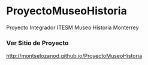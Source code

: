 # ProyectoMuseoHistoria
Proyecto Integrador ITESM Museo Historia Monterrey

### Ver Sitio de Proyecto
http://montselozanod.github.io/ProyectoMuseoHistoria
